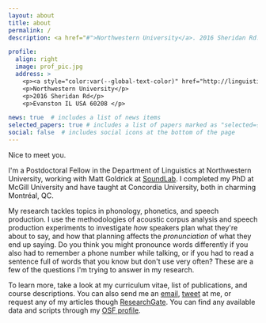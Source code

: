 ```yaml
---
layout: about
title: about
permalink: /
description: <a href="#">Northwestern University</a>. 2016 Sheridan Rd., Evanston IL, USA

profile:
  align: right
  image: prof_pic.jpg
  address: >
    <p><a style="color:var(--global-text-color)" href="http://linguistics.northwestern.edu/" title="Northwestern Linguistics"> Department of Linguistics</a></p>
    <p>Northwestern University</p>
    <p>2016 Sheridan Rd</p>
    <p>Evanston IL USA 60208 </p>

news: true  # includes a list of news items
selected_papers: true # includes a list of papers marked as "selected={true}"
social: false  # includes social icons at the bottom of the page
---
```


Nice to meet you. 

I'm a Postdoctoral Fellow in the Department of Linguistics at Northwestern University, working with Matt Goldrick at <a href="http://groups.linguistics.northwestern.edu/soundlab/v2/" title="">SoundLab</a>. I completed my PhD at McGill University and have taught at Concordia University, both in charming Montréal, QC. 

My research tackles topics in phonology, phonetics, and speech production. I use the methodologies of acoustic corpus analysis and speech production experiments to investigate _how_ speakers plan what they're about to say, and how that planning affects the _pronunciation_ of what they end up saying. Do you think you might pronounce words differently if you also had to remember a phone number while talking, or if you had to read a sentence full of words that you know but don't use very often? These are a few of the questions I'm trying to answer in my research. 

To learn more, take a look at my curriculum vitae, list of publications, and course descriptions. You can also send me an [email](mailto:oriana.kilbourn-ceron@northwestern.edu), [tweet](https://twitter.com/OrianaKilbourn) at me, or request any of my articles though [ResearchGate](https://www.researchgate.net/profile/Oriana_Kilbourn-Ceron/). You can find any available data and scripts through my [OSF profile](https://osf.io/d6s7w/).






